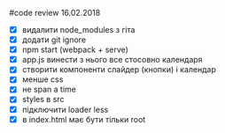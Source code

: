 #code review 16.02.2018
- [x] видалити node_modules з гіта
- [x] додати git ignore
- [x] npm start (webpack + serve)
- [x] app.js винести з нього все стосовно календаря
- [x] створити компоненти слайдер (кнопки) і календар
- [x] менше css
- [x] не span а time
- [x] styles в src
- [x] підключити loader less
- [x] в index.html має бути тільки root